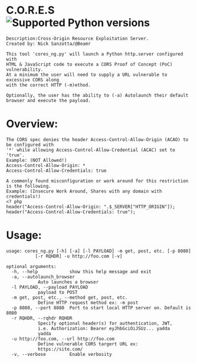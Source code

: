 # C.O.R.E.S ![Supported Python versions](https://img.shields.io/badge/python-3.7-blue.svg)
    Description:Cross-Origin Resource Exploitation Server.
    Created by: Nick Sanzotta/@Beamr
    
    This tool 'cores_ng.py' will launch a Python http.server configured with 
    HTML & JavaScript code to execute a CORS Proof of Concept (PoC) vulnerability.
    At a minimum the user will need to supply a URL vulnerable to excessive CORS along 
    with the correct HTTP (-m)ethod.
    
    Optionally, the user has the ability to (-a) Autolaunch their default browser and execute the payload.
	
# Overview:
    The CORS spec denies the header Access-Control-Allow-Origin (ACAO) to be configured with 
    '*' while allowing Access-Control-Allow-Credential (ACAC) set to 'true'.
    Example: (NOT Allowed!)
	Access-Control-Allow-Origin: *
	Access-Control-Allow-Credentials: true
	
    A commonly found misconfiguration or work around for this restriction is the following.
    Example: (Insecure Work Around, Shares with any domain with credentials!)
	<? php 
	header("Access-Control-Allow-Origin: ".$_SERVER["HTTP_ORIGIN"]);
	header("Access-Control-Allow-Credentials: true");

	
# Usage:
	usage: cores_ng.py [-h] [-a] [-l PAYLOAD] -m get, post, etc. [-p 8080]
			   [-r RQHDR] -u http://foo.com [-v]

	optional arguments:
	  -h, --help            show this help message and exit
	  -a, --autolaunch_browser
				Auto launches a browser
	  -l PAYLOAD, --payload PAYLOAD
				payload to POST
	  -m get, post, etc., --method get, post, etc.
				Define HTTP request method ex: -m post
	  -p 8080, --port 8080  Port to start local HTTP server on. Default is 8080
	  -r RQHDR, --rqhdr RQHDR
				Specify optional header(s) for authentication, JWT,
				i.e. Authorization: Bearer eyJhbGciOiJSUz... yadda
				yadda
	  -u http://foo.com, --url http://foo.com
				Define vulnerable CORS targert URL ex:
				https://site.com/
	  -v, --verbose         Enable verbosity
